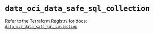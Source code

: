 # `data_oci_data_safe_sql_collection`

Refer to the Terraform Registry for docs: [`data_oci_data_safe_sql_collection`](https://registry.terraform.io/providers/oracle/oci/7.19.0/docs/data-sources/data_safe_sql_collection).
